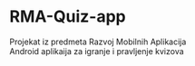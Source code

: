 # RMA-Quiz-app

Projekat iz predmeta Razvoj Mobilnih Aplikacija\
Android aplikaija za igranje i pravljenje kvizova
